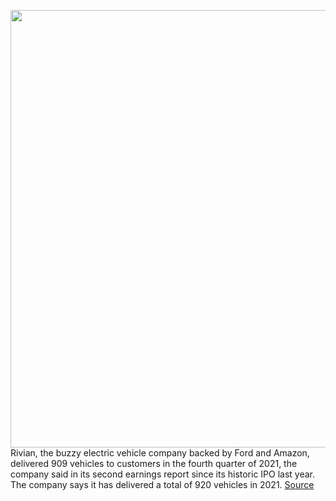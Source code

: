 <img src='https://cdn.vox-cdn.com/thumbor/3vEQo2Op3M5zyXQcbQyKlDmNUdc=/0x0:2040x1361/1200x800/filters:focal(857x518:1183x844)/cdn.vox-cdn.com/uploads/chorus_image/image/70606037/K._Rivian_R1T_Fun_In_Dirt_2.0.jpg' width='700px' /><br/>
Rivian, the buzzy electric vehicle company backed by Ford and Amazon, delivered 909 vehicles to customers in the fourth quarter of 2021, the company said in its second earnings report since its historic IPO last year. The company says it has delivered a total of 920 vehicles in 2021.
<a href='https://www.theverge.com/2022/3/10/22971092/rivian-electric-truck-deliveries-earnings-q4-2021'> Source <a/>